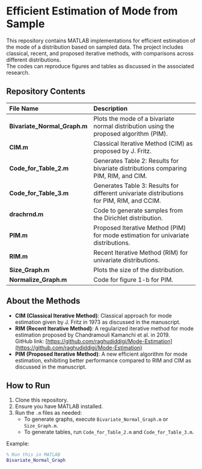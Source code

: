 # Efficient Estimation of Mode from Sample

This repository contains MATLAB implementations for efficient estimation of the mode of a distribution based on sampled data. The project includes classical, recent, and proposed iterative methods, with comparisons across different distributions.  
The codes can reproduce figures and tables as discussed in the associated research.

## Repository Contents

| File Name                | Description |
| :----------------------- | :----------- |
| **Bivariate_Normal_Graph.m** | Plots the mode of a bivariate normal distribution using the proposed algorithm (PIM). |
| **CIM.m**                  | Classical Iterative Method (CIM) as proposed by J. Fritz. |
| **Code_for_Table_2.m**      | Generates Table 2: Results for bivariate distributions comparing PIM, RIM, and CIM. |
| **Code_for_Table_3.m**      | Generates Table 3: Results for different univariate distributions for PIM, RIM, and CCIM. |
| **drachrnd.m**              | Code to generate samples from the Dirichlet distribution. |
| **PIM.m**                  | Proposed Iterative Method (PIM) for mode estimation for univariate distributions. |
| **RIM.m**                  | Recent Iterative Method (RIM) for univariate distributions. |
| **Size_Graph.m**            | Plots the size of the distribution. |
| **Normalize_Graph.m**      | Code for figure 1-b for PIM.|

## About the Methods

- **CIM (Classical Iterative Method)**: Classical approach for mode estimation given by J. Fritz in 1973 as discussed in the manuscript.
- **RIM (Recent Iterative Method)**: A regularized iterative method for mode estimation proposed by Chandramouli Kamanchi et al. in 2019.  
  GitHub link: [https://github.com/raghudiddigi/Mode-Estimation](https://github.com/raghudiddigi/Mode-Estimation)
- **PIM (Proposed Iterative Method)**: A new efficient algorithm for mode estimation, exhibiting better performance compared to RIM and CIM as discussed in the manuscript.


## How to Run

1. Clone this repository.
2. Ensure you have MATLAB installed.
3. Run the `.m` files as needed:
   - To generate graphs, execute `Bivariate_Normal_Graph.m` or `Size_Graph.m`.
   - To generate tables, run `Code_for_Table_2.m` and `Code_for_Table_3.m`.

Example:
```matlab
% Run this in MATLAB
Bivariate_Normal_Graph

